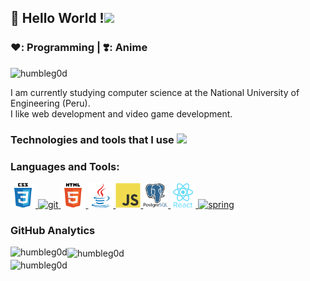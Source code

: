 <h2 align="left">👋 Hello World !<img src="https://github.com/TheDudeThatCode/TheDudeThatCode/blob/master/Assets/Earth.gif" width="24px"> </h2>
<h3>❤️: Programming | ❣️: Anime </h3> <img src="https://komarev.com/ghpvc/?username=humbleg0d&label=Profile%20views&color=0e75b6&style=flat" alt="humbleg0d" /> 
<p>I am currently studying computer science at the National University of Engineering (Peru).</br>I like web development and video game development.</p>

<h3>Technologies and tools that I use <img src="https://media.giphy.com/media/WUlplcMpOCEmTGBtBW/giphy.gif" width="30"></h3>


<h3 align="left">Languages and Tools:</h3>
<p align="left"> <a href="https://www.w3schools.com/css/" target="_blank" rel="noreferrer"> <img src="https://raw.githubusercontent.com/devicons/devicon/master/icons/css3/css3-original-wordmark.svg" alt="css3" width="40" height="40"/> </a> <a href="https://git-scm.com/" target="_blank" rel="noreferrer"> <img src="https://www.vectorlogo.zone/logos/git-scm/git-scm-icon.svg" alt="git" width="40" height="40"/> </a> <a href="https://www.w3.org/html/" target="_blank" rel="noreferrer"> <img src="https://raw.githubusercontent.com/devicons/devicon/master/icons/html5/html5-original-wordmark.svg" alt="html5" width="40" height="40"/> </a> <a href="https://www.java.com" target="_blank" rel="noreferrer"> <img src="https://raw.githubusercontent.com/devicons/devicon/master/icons/java/java-original.svg" alt="java" width="40" height="40"/> </a> <a href="https://developer.mozilla.org/en-US/docs/Web/JavaScript" target="_blank" rel="noreferrer"> <img src="https://raw.githubusercontent.com/devicons/devicon/master/icons/javascript/javascript-original.svg" alt="javascript" width="40" height="40"/> </a> <a href="https://www.postgresql.org" target="_blank" rel="noreferrer"> <img src="https://raw.githubusercontent.com/devicons/devicon/master/icons/postgresql/postgresql-original-wordmark.svg" alt="postgresql" width="40" height="40"/> </a> <a href="https://reactjs.org/" target="_blank" rel="noreferrer"> <img src="https://raw.githubusercontent.com/devicons/devicon/master/icons/react/react-original-wordmark.svg" alt="react" width="40" height="40"/> </a> <a href="https://spring.io/" target="_blank" rel="noreferrer"> <img src="https://www.vectorlogo.zone/logos/springio/springio-icon.svg" alt="spring" width="40" height="40"/> </a> </p>

<h3>GitHub Analytics</h3>

<div>
  <img align="left" src="https://github-readme-stats.vercel.app/api/top-langs?username=humbleg0d&show_icons=true&locale=en&layout=compact" alt="humbleg0d" />
</div>
<div>
  <img align="center" src="https://github-readme-stats.vercel.app/api?username=humbleg0d&show_icons=true&locale=en" alt="humbleg0d" />
</div>
<div>
  
  <img align="center" src="https://github-readme-streak-stats.herokuapp.com/?user=humbleg0d&" alt="humbleg0d" />
</div>

